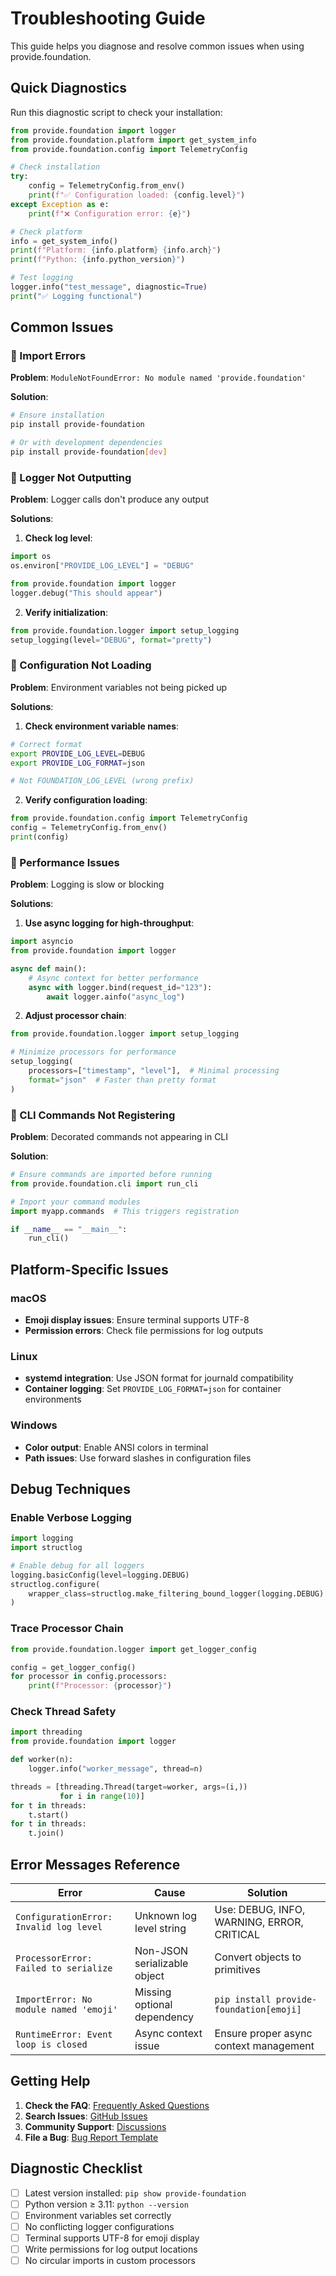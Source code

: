 # Troubleshooting Guide

This guide helps you diagnose and resolve common issues when using provide.foundation.

## Quick Diagnostics

Run this diagnostic script to check your installation:

```python
from provide.foundation import logger
from provide.foundation.platform import get_system_info
from provide.foundation.config import TelemetryConfig

# Check installation
try:
    config = TelemetryConfig.from_env()
    print(f"✅ Configuration loaded: {config.level}")
except Exception as e:
    print(f"❌ Configuration error: {e}")

# Check platform
info = get_system_info()
print(f"Platform: {info.platform} {info.arch}")
print(f"Python: {info.python_version}")

# Test logging
logger.info("test_message", diagnostic=True)
print("✅ Logging functional")
```

## Common Issues

### 🔴 Import Errors

**Problem**: `ModuleNotFoundError: No module named 'provide.foundation'`

**Solution**:
```bash
# Ensure installation
pip install provide-foundation

# Or with development dependencies
pip install provide-foundation[dev]
```

### 🔴 Logger Not Outputting

**Problem**: Logger calls don't produce any output

**Solutions**:

1. **Check log level**:
```python
import os
os.environ["PROVIDE_LOG_LEVEL"] = "DEBUG"

from provide.foundation import logger
logger.debug("This should appear")
```

2. **Verify initialization**:
```python
from provide.foundation.logger import setup_logging
setup_logging(level="DEBUG", format="pretty")
```

### 🔴 Configuration Not Loading

**Problem**: Environment variables not being picked up

**Solutions**:

1. **Check environment variable names**:
```bash
# Correct format
export PROVIDE_LOG_LEVEL=DEBUG
export PROVIDE_LOG_FORMAT=json

# Not FOUNDATION_LOG_LEVEL (wrong prefix)
```

2. **Verify configuration loading**:
```python
from provide.foundation.config import TelemetryConfig
config = TelemetryConfig.from_env()
print(config)
```

### 🔴 Performance Issues

**Problem**: Logging is slow or blocking

**Solutions**:

1. **Use async logging for high-throughput**:
```python
import asyncio
from provide.foundation import logger

async def main():
    # Async context for better performance
    async with logger.bind(request_id="123"):
        await logger.ainfo("async_log")
```

2. **Adjust processor chain**:
```python
from provide.foundation.logger import setup_logging

# Minimize processors for performance
setup_logging(
    processors=["timestamp", "level"],  # Minimal processing
    format="json"  # Faster than pretty format
)
```

### 🔴 CLI Commands Not Registering

**Problem**: Decorated commands not appearing in CLI

**Solution**:
```python
# Ensure commands are imported before running
from provide.foundation.cli import run_cli

# Import your command modules
import myapp.commands  # This triggers registration

if __name__ == "__main__":
    run_cli()
```

## Platform-Specific Issues

### macOS

- **Emoji display issues**: Ensure terminal supports UTF-8
- **Permission errors**: Check file permissions for log outputs

### Linux

- **systemd integration**: Use JSON format for journald compatibility
- **Container logging**: Set `PROVIDE_LOG_FORMAT=json` for container environments

### Windows

- **Color output**: Enable ANSI colors in terminal
- **Path issues**: Use forward slashes in configuration files

## Debug Techniques

### Enable Verbose Logging

```python
import logging
import structlog

# Enable debug for all loggers
logging.basicConfig(level=logging.DEBUG)
structlog.configure(
    wrapper_class=structlog.make_filtering_bound_logger(logging.DEBUG)
)
```

### Trace Processor Chain

```python
from provide.foundation.logger import get_logger_config

config = get_logger_config()
for processor in config.processors:
    print(f"Processor: {processor}")
```

### Check Thread Safety

```python
import threading
from provide.foundation import logger

def worker(n):
    logger.info("worker_message", thread=n)

threads = [threading.Thread(target=worker, args=(i,)) 
           for i in range(10)]
for t in threads:
    t.start()
for t in threads:
    t.join()
```

## Error Messages Reference

| Error | Cause | Solution |
|-------|-------|----------|
| `ConfigurationError: Invalid log level` | Unknown log level string | Use: DEBUG, INFO, WARNING, ERROR, CRITICAL |
| `ProcessorError: Failed to serialize` | Non-JSON serializable object | Convert objects to primitives |
| `ImportError: No module named 'emoji'` | Missing optional dependency | `pip install provide-foundation[emoji]` |
| `RuntimeError: Event loop is closed` | Async context issue | Ensure proper async context management |

## Getting Help

1. **Check the FAQ**: [Frequently Asked Questions](faq.md)
2. **Search Issues**: [GitHub Issues](https://github.com/provide-io/provide-foundation/issues)
3. **Community Support**: [Discussions](../community/support.md)
4. **File a Bug**: [Bug Report Template](https://github.com/provide-io/provide-foundation/issues/new)

## Diagnostic Checklist

- [ ] Latest version installed: `pip show provide-foundation`
- [ ] Python version ≥ 3.11: `python --version`
- [ ] Environment variables set correctly
- [ ] No conflicting logger configurations
- [ ] Terminal supports UTF-8 for emoji display
- [ ] Write permissions for log output locations
- [ ] No circular imports in custom processors